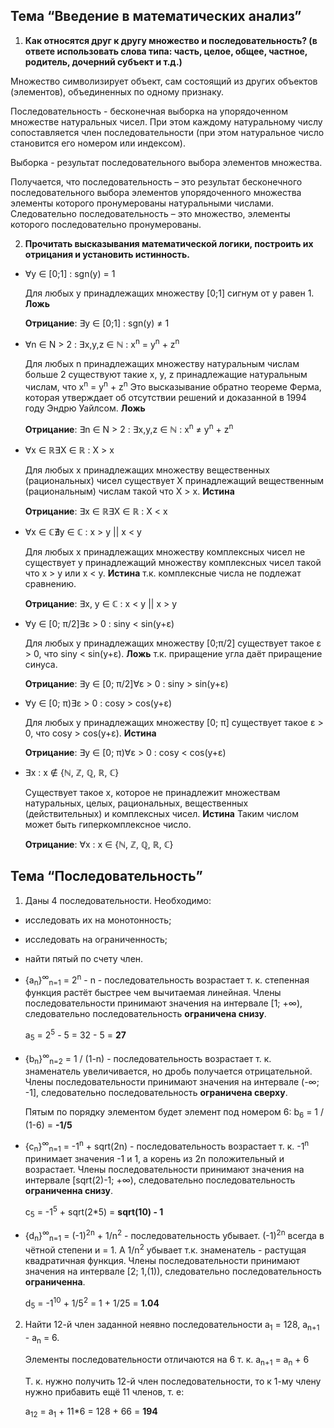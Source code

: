 ## Тема “Введение в математических анализ”

1. **Как относятся друг к другу множество и последовательность? (в ответе использовать слова типа: часть, целое, общее, частное, родитель, дочерний субъект и т.д.)**

 Множество символизирует объект, сам состоящий из других объектов (элементов), объединенных по одному признаку.

Последовательность - бесконечная выборка на упорядоченном множестве натуральных чисел. При этом каждому натуральному числу сопоставляется член последовательности (при этом натуральное число становится его номером или индексом).

Выборка - результат последовательного выбора элементов множества.

Получается, что последовательность – это результат бесконечного последовательного выбора элементов упорядоченного множества элементы которого пронумерованы натуральными числами. Следовательно последовательность – это множество, элементы которого последовательно пронумерованы. 

2. **Прочитать высказывания математической логики, построить их отрицания и установить истинность.**

- ∀y ∈ [0;1] : sgn(y) = 1

  Для любых y принадлежащих множеству [0;1] сигнум от y равен 1. **Ложь**

  **Отрицание**: ∃y ∈ [0;1] : sgn(y) ≠ 1

  

- ∀n ∈ N > 2 : ∃x,y,z ∈ ℕ : x<sup>n</sup> = y<sup>n</sup> + z<sup>n</sup>
  
  Для любых n принадлежащих множеству натуральным числам больше 2 существуют такие x, y, z принадлежащие натуральным числам, что x<sup>n</sup> = y<sup>n</sup> + z<sup>n</sup>  Это высказывание обратно теореме Ферма, которая утверждает  об отсутствии решений и доказанной в 1994 году Эндрю Уайлсом. **Ложь**

  **Отрицание**: ∃n ∈ N > 2 : ∃x,y,z ∈ ℕ : x<sup>n</sup> ≠ y<sup>n</sup> + z<sup>n</sup> 

  
  
- ∀x ∈ ℝ∃X ∈ ℝ : X > x
  
  Для любых x принадлежащих множеству вещественных (рациональных) чисел существует X  принадлежащий вещественным (рациональным) числам такой что X > x. **Истина**

  **Отрицание**: ∃x ∈ ℝ∃X ∈ ℝ : X < x

  
  
- ∀x ∈ ℂ∄y ∈ ℂ : x > y || x < y

  Для любых x принадлежащих множеству комплексных чисел не существует y принадлежащий множеству комплексных чисел такой что x > y или x < y. **Истина** т.к. комплексные числа не подлежат сравнению.

  **Отрицание**: ∃x, y ∈ ℂ : x < y || x > y

- ∀y ∈ [0; π/2]∃ε > 0 : siny < sin(y+ε)

  Для любых y принадлежащих множеству [0;π/2] существует такое ε > 0, что siny < sin(y+ε). **Ложь** т.к. приращение угла даёт приращение синуса.

  **Отрицание**: ∃y ∈ [0; π/2]∀ε > 0 : siny > sin(y+ε)

  

- ∀y ∈ [0; π)∃ε > 0 : cosy > cos(y+ε)

  Для любых y принадлежащих множеству [0; π] существует такое ε > 0, что cosy > cos(y+ε). **Истина**

  **Отрицание**: ∃y ∈ [0; π)∀ε > 0 : cosy < cos(y+ε)

  

- ∃x : x ∉ {ℕ, ℤ, ℚ, ℝ, ℂ}

  Существует такое x, которое не принадлежит множествам натуральных, целых, рациональных, вещественных (действительных) и комплексных чисел. **Истина** Таким числом может быть гиперкомплексное число.

  **Отрицание**: ∀x : x ∈ {ℕ, ℤ, ℚ, ℝ, ℂ}

  

## Тема “Последовательность”

1. Даны 4 последовательности. Необходимо:

 - исследовать их на монотонность; 
 - исследовать на ограниченность;
 - найти пятый по счету член.


  - {a<sub>n</sub>}<sup>∞</sup><sub>n=1</sub> = 2<sup>n</sup> - n   -  последовательность возрастает т. к. степенная функция растёт быстрее чем вычитаемая линейная. Члены последовательности принимают значения на интервале [1; +∞), следовательно последовательность **ограничена снизу**.
	
	 a<sub>5</sub> = 2<sup>5</sup> - 5 = 32 - 5 = **27**

  - {b<sub>n</sub>}<sup>∞</sup><sub>n=2</sub> = 1 / (1-n)   -  последовательность возрастает т. к. знаменатель увеличивается, но дробь получается отрицательной. Члены последовательности принимают значения на интервале (-∞; -1], следовательно последовательность **ограничена сверху**.

     Пятым по порядку элементом будет элемент под номером 6: b<sub>6</sub> = 1 / (1-6) = **-1/5**

  - {c<sub>n</sub>}<sup>∞</sup><sub>n=1</sub> = -1<sup>n</sup> +  sqrt(2n)  - последовательность возрастает т. к.  -1<sup>n</sup> принимает значения -1 и 1, а корень из 2n положительный и возрастает. Члены последовательности принимают значения на интервале [sqrt(2)-1; +∞), следовательно последовательность **ограниченна снизу**.

     c<sub>5</sub> = -1<sup>5</sup> + sqrt(2*5) = **sqrt(10) - 1**

  - {d<sub>n</sub>}<sup>∞</sup><sub>n=1</sub> = (-1)<sup>2n</sup> + 1/n<sup>2</sup>   - последовательность убывает. (-1)<sup>2n</sup> всегда в чётной степени и = 1. А 1/n<sup>2</sup> убывает т.к. знаменатель - растущая квадратичная функция. Члены последовательности принимают значения на интервале [2; 1,(1)), следовательно последовательность **ограниченна**.

     d<sub>5</sub> = -1<sup>10</sup> + 1/5<sup>2</sup> = 1 + 1/25 = **1.04**

2. Найти 12-й член заданной неявно последовательности a<sub>1</sub> = 128, a<sub>n+1</sub> - a<sub>n</sub> = 6.

   Элементы последовательности отличаются на 6 т. к. a<sub>n+1</sub> = a<sub>n</sub> + 6

   Т. к. нужно получить 12-й член последовательности, то к 1-му члену нужно прибавить ещё 11 членов, т. е:

   a<sub>12</sub> = a<sub>1</sub> + 11*6 = 128 + 66 = **194**

